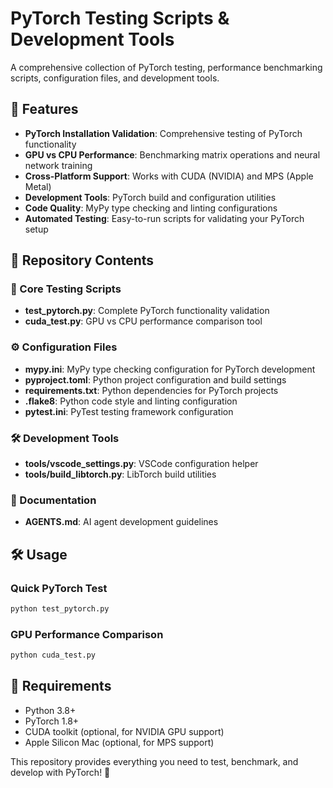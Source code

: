 # PyTorch Testing Scripts & Development Tools

A comprehensive collection of PyTorch testing, performance benchmarking scripts, configuration files, and development tools.

## 🚀 Features

- **PyTorch Installation Validation**: Comprehensive testing of PyTorch functionality  
- **GPU vs CPU Performance**: Benchmarking matrix operations and neural network training
- **Cross-Platform Support**: Works with CUDA (NVIDIA) and MPS (Apple Metal)
- **Development Tools**: PyTorch build and configuration utilities
- **Code Quality**: MyPy type checking and linting configurations
- **Automated Testing**: Easy-to-run scripts for validating your PyTorch setup

## 📁 Repository Contents

### 🧪 Core Testing Scripts
- **test_pytorch.py**: Complete PyTorch functionality validation
- **cuda_test.py**: GPU vs CPU performance comparison tool

### ⚙️ Configuration Files  
- **mypy.ini**: MyPy type checking configuration for PyTorch development
- **pyproject.toml**: Python project configuration and build settings
- **requirements.txt**: Python dependencies for PyTorch projects
- **.flake8**: Python code style and linting configuration
- **pytest.ini**: PyTest testing framework configuration

### 🛠️ Development Tools
- **tools/vscode_settings.py**: VSCode configuration helper
- **tools/build_libtorch.py**: LibTorch build utilities

### 📖 Documentation
- **AGENTS.md**: AI agent development guidelines

## 🛠️ Usage

### Quick PyTorch Test
```bash
python test_pytorch.py
```

### GPU Performance Comparison  
```bash
python cuda_test.py
```

## 🔧 Requirements

- Python 3.8+
- PyTorch 1.8+
- CUDA toolkit (optional, for NVIDIA GPU support)
- Apple Silicon Mac (optional, for MPS support)

This repository provides everything you need to test, benchmark, and develop with PyTorch! 🚀
